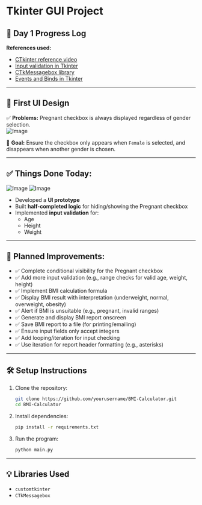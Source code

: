 
# Tkinter GUI Project

## 📅 Day 1 Progress Log

**References used:**
- [CTkinter reference video](https://www.youtube.com/watch?v=Miydkti_QVE)
- [Input validation in Tkinter](https://www.pythonguis.com/tutorials/input-validation-tkinter/)
- [CTkMessagebox library](https://github.com/Akascape/CTkMessagebox)
- [Events and Binds in Tkinter](https://python-course.eu/tkinter/events-and-binds-in-tkinter.php)

---

## 🎨 First UI Design

✅ **Problems:** Pregnant checkbox is always displayed regardless of gender selection.  
![Image](https://github.com/user-attachments/assets/2feb043b-74f1-42f8-9073-c37836f11d5d)

🎯 **Goal:** Ensure the checkbox only appears when `Female` is selected, and disappears when another gender is chosen.

---

## ✅ **Things Done Today:**
![Image](https://github.com/user-attachments/assets/fb2f3ff2-d5a5-489c-964d-ced0283c957b)
![Image](https://github.com/user-attachments/assets/9952e118-a4d4-48ee-b5ce-cf1ad17be498)
- Developed a **UI prototype**
- Built **half-completed logic** for hiding/showing the Pregnant checkbox
- Implemented **input validation** for:
  - Age
  - Height
  - Weight

---

## 🚀 Planned Improvements:
- ✅ Complete conditional visibility for the Pregnant checkbox
- ✅ Add more input validation (e.g., range checks for valid age, weight, height)
- ✅ Implement BMI calculation formula
- ✅ Display BMI result with interpretation (underweight, normal, overweight, obesity)
- ✅ Alert if BMI is unsuitable (e.g., pregnant, invalid ranges)
- ✅ Generate and display BMI report onscreen
- ✅ Save BMI report to a file (for printing/emailing)
- ✅ Ensure input fields only accept integers
- ✅ Add looping/iteration for input checking
- ✅ Use iteration for report header formatting (e.g., asterisks)

---

## 🛠️ Setup Instructions

1. Clone the repository:
   ```bash
   git clone https://github.com/yourusername/BMI-Calculator.git
   cd BMI-Calculator
   ```
2. Install dependencies:
   ```bash
   pip install -r requirements.txt
   ```
3. Run the program:
   ```bash
   python main.py
   ```

---

## 💡 Libraries Used
- `customtkinter`
- `CTkMessagebox`

